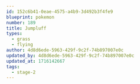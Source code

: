 ```yaml
---
id: 152c6b41-0eae-4575-a4b9-3d492b3f4fe9
blueprint: pokemon
number: 189
title: Jumpluff
types:
  - grass
  - flying
author: 4d8d6ede-5963-429f-9c2f-74b897007e0c
updated_by: 4d8d6ede-5963-429f-9c2f-74b897007e0c
updated_at: 1716142667
tags:
  - stage-2
---
```

